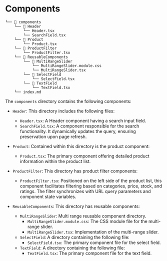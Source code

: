 # Components

```
└── 📁 components
    └── 📁 Header
        └── Header.tsx
        └── SearchField.tsx
    └── 📁 Product
        └── Product.tsx
    └── 📁 ProductFilter
        └── ProductFilter.tsx
    └── 📁 ReusableComponents
        └── 📁 MultiRangeSlider
            └── MultiRangeSlider.module.css
            └── MultiRangeSlider.tsx
        └── 📁 SelectField
            └── SelectField.tsx
        └── 📁 TextField
            └── TextField.tsx
    └── index.md
```

The `components` directory contains the following components:

- `Header`: This directory includes the following files:

  - `Header.tsx`: A Header component having a search input field.
  - `SearchField.tsx`: A component responsible for the search functionality. It dynamically updates the query, ensuring preservation upon page refresh.

- `Product`: Contained within this directory is the product component:

  - `Product.tsx`: The primary component offering detailed product information within the product list.

- `ProductFilter`: This directory has product filter components:

  - `ProductFilter.tsx`: Positioned on the left side of the product list, this component facilitates filtering based on categories, price, stock, and ratings. The filter synchronizes with URL query parameters and component state variables.

- `ReusableComponents`: This directory has reusable components:
  - `MultiRangeSlider`: Multi range reusable component directory.
    - `MultiRangeSlider.module.css`: The CSS module file for the multi-range slider.
    - `MultiRangeSlider.tsx`: Implementation of the multi-range slider.
  - `SelectField`: A directory containing the following file:
    - `SelectField.tsx`: The primary component file for the select field.
  - `TextField`: A directory containing the following file:
    - `TextField.tsx`: The primary component file for the text field.

